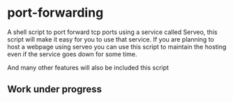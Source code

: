 # port-forwarding
A shell script to port forward tcp ports using a service called Serveo, this script will make it easy for you 
to use that service. If you are planning to host a webpage using serveo you can use this script to maintain the 
hosting even if the service goes down for some time.

And many other features will also be included this script
## Work under progress
